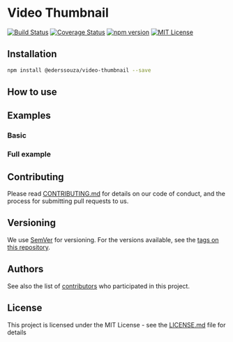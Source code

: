 # Video Thumbnail

[![Build Status](https://travis-ci.org/ederssouza/video-thumbnail.svg?branch=master)](https://travis-ci.org/ederssouza/video-thumbnail) [![Coverage Status](https://coveralls.io/repos/github/ederssouza/video-thumbnail/badge.svg?branch=master)](https://coveralls.io/github/ederssouza/video-thumbnail?branch=master) [![npm version](http://img.shields.io/npm/v/@ederssouza/video-thumbnail.svg)](https://npmjs.org/package/@ederssouza/video-thumbnail) [![MIT License](https://img.shields.io/badge/license-MIT-blue.svg?style=flat)](https://github.com/ederssouza/@ederssouza/video-thumbnail/raw/master/LICENSE.md)

## Installation

```bash
npm install @ederssouza/video-thumbnail --save
```

## How to use

## Examples

### Basic

### Full example

## Contributing

Please read [CONTRIBUTING.md](CONTRIBUTING.md) for details on our code of conduct, and the process for submitting pull requests to us.

## Versioning

We use [SemVer](http://semver.org/) for versioning. For the versions available, see the [tags on this repository](https://github.com/ederssouza/video-thumbnail/tags).

## Authors

See also the list of [contributors](https://github.com/ederssouza/video-thumbnail/contributors) who participated in this project.

## License

This project is licensed under the MIT License - see the [LICENSE.md](LICENSE.md) file for details
